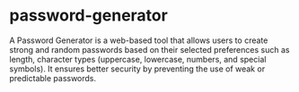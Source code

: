 # password-generator
A Password Generator is a web-based tool that allows users to create strong and random passwords based on their selected preferences such as length, character types (uppercase, lowercase, numbers, and special symbols). It ensures better security by preventing the use of weak or predictable passwords.
